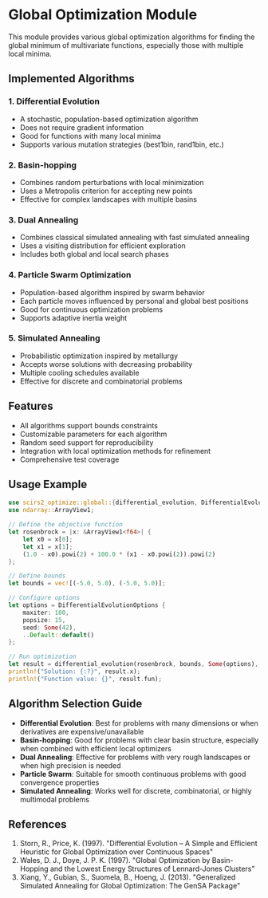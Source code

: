 # Global Optimization Module

This module provides various global optimization algorithms for finding the global minimum of multivariate functions, especially those with multiple local minima.

## Implemented Algorithms

### 1. Differential Evolution
- A stochastic, population-based optimization algorithm
- Does not require gradient information
- Good for functions with many local minima
- Supports various mutation strategies (best1bin, rand1bin, etc.)

### 2. Basin-hopping
- Combines random perturbations with local minimization
- Uses a Metropolis criterion for accepting new points
- Effective for complex landscapes with multiple basins

### 3. Dual Annealing
- Combines classical simulated annealing with fast simulated annealing
- Uses a visiting distribution for efficient exploration
- Includes both global and local search phases

### 4. Particle Swarm Optimization
- Population-based algorithm inspired by swarm behavior
- Each particle moves influenced by personal and global best positions
- Good for continuous optimization problems
- Supports adaptive inertia weight

### 5. Simulated Annealing
- Probabilistic optimization inspired by metallurgy
- Accepts worse solutions with decreasing probability
- Multiple cooling schedules available
- Effective for discrete and combinatorial problems

## Features

- All algorithms support bounds constraints
- Customizable parameters for each algorithm
- Random seed support for reproducibility
- Integration with local optimization methods for refinement
- Comprehensive test coverage

## Usage Example

```rust
use scirs2_optimize::global::{differential_evolution, DifferentialEvolutionOptions};
use ndarray::ArrayView1;

// Define the objective function
let rosenbrock = |x: &ArrayView1<f64>| {
    let x0 = x[0];
    let x1 = x[1];
    (1.0 - x0).powi(2) + 100.0 * (x1 - x0.powi(2)).powi(2)
};

// Define bounds
let bounds = vec![(-5.0, 5.0), (-5.0, 5.0)];

// Configure options
let options = DifferentialEvolutionOptions {
    maxiter: 100,
    popsize: 15,
    seed: Some(42),
    ..Default::default()
};

// Run optimization
let result = differential_evolution(rosenbrock, bounds, Some(options), None).unwrap();
println!("Solution: {:?}", result.x);
println!("Function value: {}", result.fun);
```

## Algorithm Selection Guide

- **Differential Evolution**: Best for problems with many dimensions or when derivatives are expensive/unavailable
- **Basin-hopping**: Good for problems with clear basin structure, especially when combined with efficient local optimizers
- **Dual Annealing**: Effective for problems with very rough landscapes or when high precision is needed
- **Particle Swarm**: Suitable for smooth continuous problems with good convergence properties
- **Simulated Annealing**: Works well for discrete, combinatorial, or highly multimodal problems

## References

1. Storn, R., Price, K. (1997). "Differential Evolution – A Simple and Efficient Heuristic for Global Optimization over Continuous Spaces"
2. Wales, D. J., Doye, J. P. K. (1997). "Global Optimization by Basin-Hopping and the Lowest Energy Structures of Lennard-Jones Clusters"
3. Xiang, Y., Gubian, S., Suomela, B., Hoeng, J. (2013). "Generalized Simulated Annealing for Global Optimization: The GenSA Package"